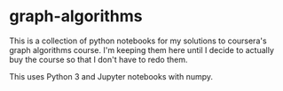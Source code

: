 # graph-algorithms

This is a collection of python notebooks for my solutions to coursera's graph algorithms course. I'm keeping them here until I decide to actually buy the course so that I don't have to redo them.

This uses Python 3 and Jupyter notebooks with numpy.
